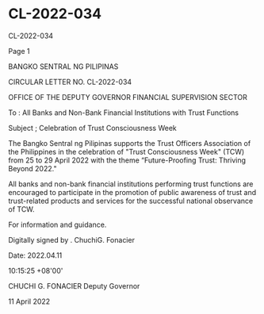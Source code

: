 # CL-2022-034

CL-2022-034

Page 1

BANGKO SENTRAL NG PILIPINAS

CIRCULAR LETTER NO. CL-2022-034

OFFICE OF THE DEPUTY GOVERNOR FINANCIAL SUPERVISION SECTOR

To : All Banks and Non-Bank Financial Institutions with Trust Functions

Subject ; Celebration of Trust Consciousness Week

The Bangko Sentral ng Pilipinas supports the Trust Officers Association of the Philippines in the celebration of "Trust Consciousness Week" (TCW) from 25 to 29 April 2022 with the theme “Future-Proofing Trust: Thriving Beyond 2022."

All banks and non-bank financial institutions performing trust functions are encouraged to participate in the promotion of public awareness of trust and trust-related products and services for the successful national observance of TCW.

For information and guidance.

Digitally signed by . ChuchiG. Fonacier

Date: 2022.04.11

10:15:25 +08'00'

CHUCHI G. FONACIER Deputy Governor

11 April 2022